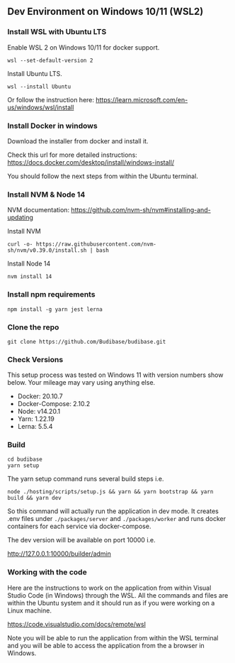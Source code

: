 ## Dev Environment on Windows 10/11 (WSL2)


### Install WSL with Ubuntu LTS

Enable WSL 2 on Windows 10/11 for docker support.
```
wsl --set-default-version 2
```
Install Ubuntu LTS.
```
wsl --install Ubuntu
```

Or follow the instruction here:
https://learn.microsoft.com/en-us/windows/wsl/install

### Install Docker in windows
Download the installer from docker and install it.

Check this url for more detailed instructions:
https://docs.docker.com/desktop/install/windows-install/

You should follow the next steps from within the Ubuntu terminal.

### Install NVM & Node 14
NVM documentation: https://github.com/nvm-sh/nvm#installing-and-updating

Install NVM
```
curl -o- https://raw.githubusercontent.com/nvm-sh/nvm/v0.39.0/install.sh | bash
```
Install Node 14
```
nvm install 14
```


### Install npm requirements

```
npm install -g yarn jest lerna
```

### Clone the repo
```
git clone https://github.com/Budibase/budibase.git
```

### Check Versions

This setup process was tested on Windows 11 with version numbers show below. Your mileage may vary using anything else.

- Docker: 20.10.7
- Docker-Compose: 2.10.2
- Node: v14.20.1
- Yarn: 1.22.19
- Lerna: 5.5.4

### Build

```
cd budibase
yarn setup
```
The yarn setup command runs several build steps i.e.
```
node ./hosting/scripts/setup.js && yarn && yarn bootstrap && yarn build && yarn dev
```
So this command will actually run the application in dev mode. It creates .env files under `./packages/server` and `./packages/worker` and runs docker containers for each service via docker-compose.

The dev version will be available on port 10000 i.e.

http://127.0.0.1:10000/builder/admin

### Working with the code
Here are the instructions to work on the application from within Visual Studio Code (in Windows) through the WSL. All the commands and files are within the Ubuntu system and it should run as if you were working on a Linux machine.

https://code.visualstudio.com/docs/remote/wsl

Note you will be able to run the application from within the WSL terminal and you will be able to access the application from the a browser in Windows.